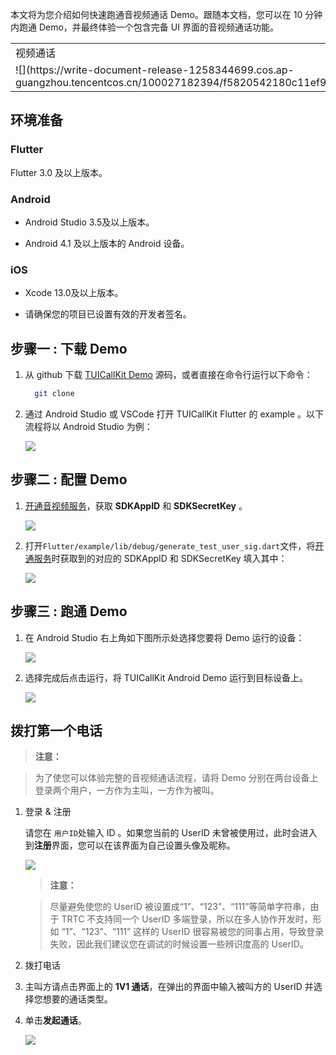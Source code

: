本文将为您介绍如何快速跑通音视频通话 Demo。跟随本文档，您可以在 10 分钟内跑通 Demo，并最终体验一个包含完备 UI 界面的音视频通话功能。
<table>
<tr>
<td rowspan="1" colSpan="1" >视频通话</td>

<td rowspan="1" colSpan="1" >群组通话</td>
</tr>

<tr>
<td rowspan="1" colSpan="1" >![](https://write-document-release-1258344699.cos.ap-guangzhou.tencentcos.cn/100027182394/f5820542180c11ef9c015254002977b6.png)</td>

<td rowspan="1" colSpan="1" >![](https://write-document-release-1258344699.cos.ap-guangzhou.tencentcos.cn/100027182394/c772c312180c11efa66f525400f65c2a.png)</td>
</tr>
</table>


## 环境准备

### Flutter

Flutter 3.0 及以上版本。

### Android 
- Android Studio 3.5及以上版本。

- Android 4.1 及以上版本的 Android 设备。


### iOS
- Xcode 13.0及以上版本。

- 请确保您的项目已设置有效的开发者签名。


## 步骤一 : 下载 Demo
1. 从 github 下载 [TUICallKit Demo](https://github.com/Tencent-RTC/TUICallKit/tree/main) 源码，或者直接在命令行运行以下命令：

   ``` bash
     git clone 
   ```
2. 通过 Android Studio 或 VSCode 打开 TUICallKit Flutter 的 example 。以下流程将以 Android Studio 为例：


   ![](https://write-document-release-1258344699.cos.ap-guangzhou.tencentcos.cn/100032451803/756d77dd1e6c11ef91395254000a29ac.png)


## 步骤二 : 配置 Demo
1. [开通音视频服务](https://write.woa.com/document/139743928960860160)，获取 **SDKAppID** 和 **SDKSecretKey** 。


   ![](https://write-document-release-1258344699.cos.ap-guangzhou.tencentcos.cn/100032451803/d02a72a41e7611efbef6525400a8a0fb.png)

2. 打开`Flutter/example/lib/debug/generate_test_user_sig.dart`文件，将[开通服务](https://write.woa.com/document/139743928960860160)时获取到的对应的 SDKAppID 和 SDKSecretKey 填入其中：


   ![](https://write-document-release-1258344699.cos.ap-guangzhou.tencentcos.cn/100032451803/7b8599c02d3d11efb8c45254005a8b94.png)


## 步骤三 : 跑通 Demo
1. 在 Android Studio 右上角如下图所示处选择您要将 Demo 运行的设备：


   ![](https://write-document-release-1258344699.cos.ap-guangzhou.tencentcos.cn/100032451803/d5369ebd2d3e11efb0275254006c0558.png)

2. 选择完成后点击运行，将 TUICallKit Android Demo 运行到目标设备上。


   ![](https://write-document-release-1258344699.cos.ap-guangzhou.tencentcos.cn/100032451803/f1968bcf2d3e11ef918f52540005b090.png)


## 拨打第一个电话

> **注意：**
> 

> 为了使您可以体验完整的音视频通话流程，请将 Demo 分别在两台设备上登录两个用户，一方作为主叫，一方作为被叫。
> 

1. 登录 & 注册


   请您在 `用户ID`处输入 ID 。如果您当前的 UserID 未曾被使用过，此时会进入到**注册**界面，您可以在该界面为自己设置头像及昵称。


   ![](https://write-document-release-1258344699.cos.ap-guangzhou.tencentcos.cn/100032451803/754cb1341e6c11efbef6525400a8a0fb.png)
   

   > **注意：**
   > 

   > 尽量避免使您的 UserID 被设置成“1”、“123”、“111”等简单字符串，由于 TRTC 不支持同一个 UserID 多端登录，所以在多人协作开发时，形如 “1”、“123”、“111” 这样的 UserID 很容易被您的同事占用，导致登录失败，因此我们建议您在调试的时候设置一些辨识度高的 UserID。
   > 

2. 拨打电话

  1. 主叫方请点击界面上的 **1V1 通话**，在弹出的界面中输入被叫方的 UserID 并选择您想要的通话类型。

  2. 单击**发起通话**。


      ![](https://write-document-release-1258344699.cos.ap-guangzhou.tencentcos.cn/100032451803/757339531e6c11efafe1525400db4520.png)
